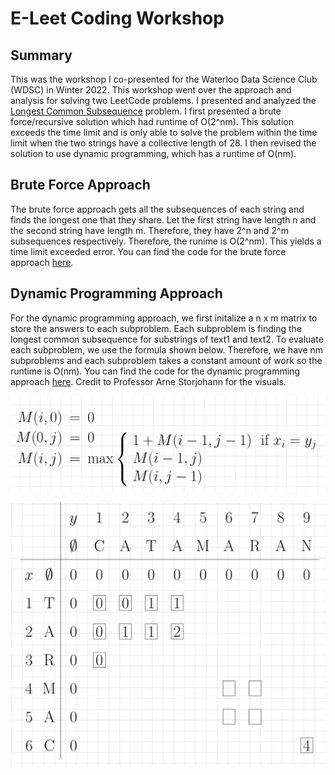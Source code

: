 # E-Leet Coding Workshop

## Summary

This was the workshop I co-presented for the Waterloo Data Science Club (WDSC) in Winter 2022. This workshop went over the approach and analysis for solving two LeetCode problems. I presented and analyzed the [Longest Common Subsequence](https://leetcode.com/problems/longest-common-subsequence/) problem. I first presented a brute force/recursive solution which had runtime of O(2^nm). This solution exceeds the time limit and is only able to solve the problem within the time limit when the two strings have a collective length of 28. I then revised the solution to use dynamic programming, which has a runtime of O(nm).

## Brute Force Approach

The brute force approach gets all the subsequences of each string and finds the longest one that they share. Let the first string have length n and the second string have length m. Therefore, they have 2^n and 2^m subsequences respectively. Therefore, the runime is O(2^nm). This yields a time limit exceeded error. You can find the code for the brute force approach [here](https://github.com/J-Douglas/DataScienceClubWorkshops/blob/main/ELeetCodeWorkshop/bruteforce.py). 

## Dynamic Programming Approach

For the dynamic programming approach, we first initalize a n x m matrix to store the answers to each subproblem. Each subproblem is finding the longest common subsequence for substrings of text1 and text2. To evaluate each subproblem, we use the formula shown below. Therefore, we have nm subproblems and each subproblem takes a constant amount of work so the runtime is O(nm). You can find the code for the dynamic programming approach [here](https://github.com/J-Douglas/DataScienceClubWorkshops/blob/main/ELeetCodeWorkshop/dp.py). Credit to Professor Arne Storjohann for the visuals.

![Subproblem Formula](img/SubproblemFormula.jpg)

![Example DP Table](img/DPTable.jpg)
